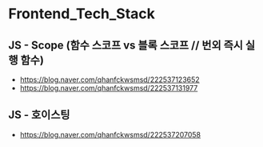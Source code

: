 # Frontend_Tech_Stack

## JS - Scope (함수 스코프 vs 블록 스코프 // 번외 즉시 실행 함수)
 - https://blog.naver.com/qhanfckwsmsd/222537123652
 - https://blog.naver.com/qhanfckwsmsd/222537131977

## JS - 호이스팅
 - https://blog.naver.com/qhanfckwsmsd/222537207058
